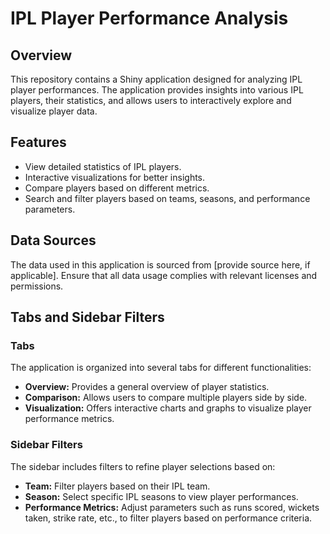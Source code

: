 # IPL Player Performance Analysis

## Overview
This repository contains a Shiny application designed for analyzing IPL player performances. The application provides insights into various IPL players, their statistics, and allows users to interactively explore and visualize player data.

## Features
- View detailed statistics of IPL players.
- Interactive visualizations for better insights.
- Compare players based on different metrics.
- Search and filter players based on teams, seasons, and performance parameters.

## Data Sources
The data used in this application is sourced from [provide source here, if applicable]. Ensure that all data usage complies with relevant licenses and permissions.

## Tabs and Sidebar Filters
### Tabs
The application is organized into several tabs for different functionalities:
- **Overview:** Provides a general overview of player statistics.
- **Comparison:** Allows users to compare multiple players side by side.
- **Visualization:** Offers interactive charts and graphs to visualize player performance metrics.

### Sidebar Filters
The sidebar includes filters to refine player selections based on:
- **Team:** Filter players based on their IPL team.
- **Season:** Select specific IPL seasons to view player performances.
- **Performance Metrics:** Adjust parameters such as runs scored, wickets taken, strike rate, etc., to filter players based on performance criteria.
